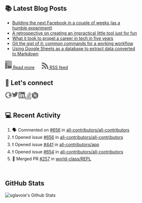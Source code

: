 ## 📚 Latest Blog Posts

<!-- BLOG-POST-LIST:START -->
- [Building the next Facebook in a couple of weeks &lpar;as a humble experiment&rpar;](https://www.sglavoie.com/posts/2022/10/14/building-the-next-Facebook-in-a-couple-of-weeks-as-a-humble-experiment/)
- [A retrospective on creating an impractical little tool just for fun](https://www.sglavoie.com/posts/2022/09/18/a-retrospective-on-creating-an-impractical-little-tool-just-for-fun/)
- [What it took to propel a career in tech in five years](https://www.sglavoie.com/posts/2022/06/18/what-it-took-to-propel-a-career-in-tech-in-five-years/)
- [Git the gist of it: common commands for a working workflow](https://www.sglavoie.com/posts/2022/04/03/git-the-gist-of-it-common-commands-for-a-working-workflow/)
- [Using Google Sheets as a database to extract data converted to Markdown](https://www.sglavoie.com/posts/2021/12/19/using-google-sheets-as-a-database-to-extract-data-converted-to-markdown/)
<!-- BLOG-POST-LIST:END -->


[<img alt="rss feed" width="22px" src="./assets/readthedocs.svg" /> Read more][website] &nbsp;&nbsp;&nbsp;&nbsp; [<img alt="rss feed" width="22px" src="./assets/rss.svg" /> RSS feed][rss]

## 🔌 Let's connect

[<img align="left" alt="sglavoie.com" width="22px" src="./assets/globe.svg" />][website]
[<img align="left" alt="sgdlavoie | Twitter" width="22px" src="./assets/twitter.svg" />][twitter]
[<img align="left" alt="sglavoie | LinkedIn" width="22px" src="./assets/linkedin.svg" />][linkedin]
[<img align="left" alt="sglavoie | Stackoverflow" width="22px" src="./assets/stackoverflow.svg" />][stackoverflow]
[<img align="left" alt="sglavoie | HackRank" width="22px" src="./assets/hackerrank.svg" />][hackerrank]

<br /><br />

## :computer: Recent Activity

<!--START_SECTION:activity-->
1. 🗣 Commented on [#656](https://github.com/all-contributors/all-contributors/issues/656) in [all-contributors/all-contributors](https://github.com/all-contributors/all-contributors)
2. ❗️ Opened issue [#656](https://github.com/all-contributors/all-contributors/issues/656) in [all-contributors/all-contributors](https://github.com/all-contributors/all-contributors)
3. ❗️ Opened issue [#441](https://github.com/all-contributors/app/issues/441) in [all-contributors/app](https://github.com/all-contributors/app)
4. ❗️ Opened issue [#654](https://github.com/all-contributors/all-contributors/issues/654) in [all-contributors/all-contributors](https://github.com/all-contributors/all-contributors)
5. 🎉 Merged PR [#257](https://github.com/world-class/REPL/pull/257) in [world-class/REPL](https://github.com/world-class/REPL)
<!--END_SECTION:activity-->


<br />

## GitHub Stats

<img alt="sglavoie's Github Stats" src="https://github-readme-stats.sglavoie.vercel.app/api?username=sglavoie&show_icons=true&title_color=5DC1FF&icon_color=fca311&text_color=e5e5e5&bg_color=000000" />

<br /><br />

[hackerrank]: https://www.hackerrank.com/sglavoie
[rss]: https://www.sglavoie.com/feeds/sglavoie.rss.xml
[website]: https://www.sglavoie.com
[twitter]: https://twitter.com/sgdlavoie
[linkedin]: https://www.linkedin.com/in/sglavoie
[stackoverflow]: https://stackoverflow.com/users/8787680/s%C3%A9bastien-lavoie
